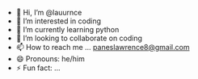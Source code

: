 - 👋 Hi, I’m @lauurnce
- 👀 I’m interested in coding
- 🌱 I’m currently learning python
- 💞️ I’m looking to collaborate on coding
- 📫 How to reach me ... paneslawrence8@gmail.com
- 😄 Pronouns: he/him
- ⚡ Fun fact: ...

<!---
lauurnce/lauurnce is a ✨ special ✨ repository because its `README.md` (this file) appears on your GitHub profile.
You can click the Preview link to take a look at your changes.
--->
